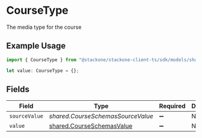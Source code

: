 # CourseType

The media type for the course

## Example Usage

```typescript
import { CourseType } from "@stackone/stackone-client-ts/sdk/models/shared";

let value: CourseType = {};
```

## Fields

| Field                                                                         | Type                                                                          | Required                                                                      | Description                                                                   |
| ----------------------------------------------------------------------------- | ----------------------------------------------------------------------------- | ----------------------------------------------------------------------------- | ----------------------------------------------------------------------------- |
| `sourceValue`                                                                 | *shared.CourseSchemasSourceValue*                                             | :heavy_minus_sign:                                                            | N/A                                                                           |
| `value`                                                                       | [shared.CourseSchemasValue](../../../sdk/models/shared/courseschemasvalue.md) | :heavy_minus_sign:                                                            | N/A                                                                           |